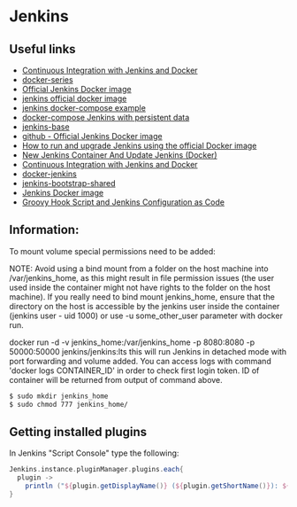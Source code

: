 # Jenkins

## Useful links

- [Continuous Integration with Jenkins and Docker](https://code-maze.com/ci-jenkins-docker/)
- [docker-series](https://github.com/CodeMazeBlog/docker-series/tree/docker-series-continuous-integration-jenkins-end/jenkins-docker)
- [Official Jenkins Docker image](https://github.com/jenkinsci/docker/blob/master/README.md)
- [jenkins official docker image](https://hub.docker.com/r/jenkins/jenkins)
- [jenkins docker-compose example](https://github.com/istresearch/jenkins/blob/master/docker-compose.yml)
- [docker-compose Jenkins with persistent data](https://codeandunicorns.com/docker-compose-jenkins-persistent-data/)
- [jenkins-base](https://github.com/fabric8io/jenkins-base)
- [github - Official Jenkins Docker image](https://github.com/jenkinsci/docker/blob/master/README.md)
- [How to run and upgrade Jenkins using the official Docker image](https://batmat.net/2018/09/07/how-to-run-and-upgrade-jenkins-using-the-official-docker-image/)
- [New Jenkins Container And Update Jenkins (Docker)](https://medium.com/@jimkang/how-to-start-a-new-jenkins-container-and-update-jenkins-with-docker-cf628aa495e9)
- [Continuous Integration with Jenkins and Docker](https://code-maze.com/ci-jenkins-docker/)
- [docker-jenkins](https://github.com/foxylion/docker-jenkins)
- [jenkins-bootstrap-shared](https://github.com/samrocketman/jenkins-bootstrap-shared/tree/master/scripts)
- [Jenkins Docker image](https://github.com/thbkrkr/jks)
- [Groovy Hook Script and Jenkins Configuration as Code](http://tdongsi.github.io/blog/2017/12/30/groovy-hook-script-and-jenkins-configuration-as-code/)

## Information:
To mount volume special permissions need to be added:

NOTE: Avoid using a bind mount from a folder on the host machine into /var/jenkins_home, as this might result in file permission issues (the user used inside the container might not have rights to the folder on the host machine). If you really need to bind mount jenkins_home, ensure that the directory on the host is accessible by the jenkins user inside the container (jenkins user - uid 1000) or use -u some_other_user parameter with docker run.

docker run -d -v jenkins_home:/var/jenkins_home -p 8080:8080 -p 50000:50000 jenkins/jenkins:lts
this will run Jenkins in detached mode with port forwarding and volume added. You can access logs with command 'docker logs CONTAINER_ID' in order to check first login token. ID of container will be returned from output of command above.

```sh
$ sudo mkdir jenkins_home
$ sudo chmod 777 jenkins_home/
```

## Getting installed plugins

In Jenkins "Script Console" type the following:

```groovy
Jenkins.instance.pluginManager.plugins.each{
  plugin -> 
    println ("${plugin.getDisplayName()} (${plugin.getShortName()}): ${plugin.getVersion()}")
}
```
